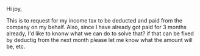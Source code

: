 Hi joy,

This is to request for my income tax to be deducted and paid from the company on my behalf.
Also, since I have already got paid for 3 months already, I'd like to knonw what we can do to solve that? if that can be fixed by deductig from  the next month please let me know what the amount will be, etc.
